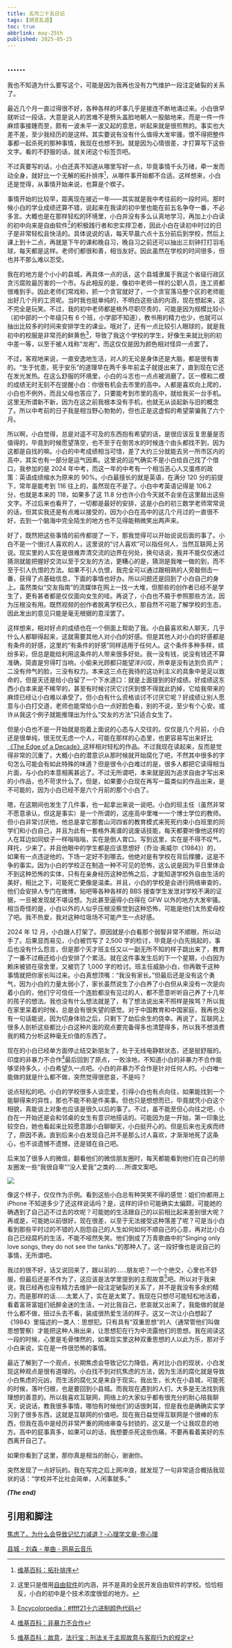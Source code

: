 ```yaml
---
title: 五月二十五日记
tags: [胡言乱语]
toc: true
abbrlink: may-25th
published: 2025-05-25
---
```


## ……

我也不知道为什么要写这个，可能是因为我再也没有力气维护一段注定破裂的关系了。

最近几个月一直过得很不好，各种各样的坏事几乎是接连不断地涌过来。小白很早就听过一段话，大意是说人的苦难不是劈头盖脸地朝人一股脑地来，而是一件一件麻烦事接踵而至，颇有一波未平一波又起的意思，听起来就是很煎熬的。事实也大差不差，至少我经历的是这样。其实要说有没有什么值得大发牢骚，恨不得把整件事都一起杀死的那种事情，我现在也想不到。就是因为心情很差，才打算写下这些文字。看的不舒服的话，就关闭这个标签页吧。

不过真要写的话，小白还真不知道从哪里写好一点，毕竟事情千头万绪，牵一发而动全身，就好比一个无解的拓扑排序[^1]，从哪件事开始都不合适。这样想来，小白还是觉得，从事情开始来说，也算是个楔子。

事情开始的比较早，距离现在接近一年——其实就是我中考往前的一段时间。那时候小白的学业成绩还算不错，说起来在我读的初中里也能在前五名争夺一番，不必多言。大概也是在那样轻松的环境里，小白并没有多么认真地学习，再加上小白读的初中向来是自由软件[^2]的积极践行者和忠实捍卫者，因此小白在读初中时过的日子是非常轻松且快活的。具体说说的话，每天早晨六点十五分前后到学校，然后上课上到十二点，再就是下午的课和晚自习，晚自习之前还可以抽出三刻钟打打羽毛球，每天都是这样。老师们都很和善，相当友好。因此虽然在学校的时间很多，但也并不那么难以忍受。

我在的地方是个小小的县城，再具体一点的话，这个县城隶属于我这个省级行政区贪污腐败最厉害的一个市。与此相反的是，像初中老师一样的公职人员，连工资都很难到手。因此老师们常戏称，抓一个贪官就好了，一个贪官落马整个区的老师能出好几个月的工资呢。当时我也挺单纯的，不明白这些话的内涵，现在想起来，这不完全是玩笑。不过，我的初中老师都是格外尽职尽责的，可能是因为规模比较小（初中部的一个年级只有 6 个班，小学部不知道），教书用的精力也少，也就可以抽出比较多的时间来安排学生的课业。哦对了，还有一点比较引人眼球的，就是我初中的校服是非常亮的鲜黄色[^3]，导致了我这个学校的学生，好像生来就比别的初中差一等，以至于被人戏称“龙袍”，而这仅仅是因为颜色相对怪异一点罢了。

不过，客观地来说，一直安逸地生活，对人的无论是身体还是大脑，都是很有害的。“生于忧患，死于安乐”的道理早在两千多年前孟子就提出来了，直到现在它还在发光发热。在这么舒服的环境里，小白的斗志也一点点被消磨了。区一模和二模的成绩无时无刻不在提醒小白：你很有机会去市里的高中。人都是喜欢向上爬的，小白也不例外，而且父母也答应了，只要能考到市里的高中，就给我买一台手机。这里无所谓新不新，因为在这之前我根本没有手机，也就无从谈起新与旧的概念了。所以中考前的日子我是相当野心勃勃的，但也正是这虚假的希望蒙骗我了六个月。

所以啊，小白觉得，总是对遥不可及的东西抱有希望的话，是很应该反复思量是否值得的，毕竟到时候愿望落空，也不至于在倒苦水的时候连个由头都找不到，因为这都是自找的嘛。小白的中考成绩相当可惜，差了大约三分就能去另一所市区内的高中，其实也有一部分是运气因素。这里说的运气确实不是小白给自己找了个借口，我参加的是 2024 年中考，而这一年的中考有一个相当恶心人又蛋疼的政策：英语成绩缩水为原来的 90%。小白最擅长的就是英语，在满分 120 分的前提下，常年是能考到 116 往上的，虽然现在不是了。小白中考英语记得是 106.2 分，也就是本来的 118，如果多了这 11.8 分也许小白今天就不会坐在这里敲出这些文字。不过后来也看开了，一切都是最好的安排，这是小白的初三数学老师常常说的话，但其实我还是有点难以接受的，因为小白在高中的这几个月过的一直很不好，去到一个脑海中完全陌生的地方也不见得能稍微笑出两声来。

好了，既然把这些事情的前传都提了一下，那我觉得可以开始说说后面的事了。小白不是一个很讨人喜欢的人，这里说的“讨人喜欢”可以指任何人，当然互联网上另说。现实里的人实在是很难弄清交流的边界在何处，换句话说，我并不能仅仅通过猜测就能把握好交流以至于交友的方法，更糟心的是，猜测是我唯一做的到，而不至于引人仇恨的方法。如果不引人仇恨，我完全可以通过跟相熟的人旁敲侧击一番，获得了点基础信息，下面的事情也好办。所以问题还是回到了小白自己的身上。虽然类似“交友指南”的流媒体在网上一找一大堆，但那些的创作者已经不是学生了，更有甚者都是仅仅面向女生的哇。再说了，小白也不屑于参照那些方法，因为压根没有用。既然视频的创作者脱离学校已久，那自然不可能了解学校的生态，因此发出的意见只能是毫无根据的意淫罢了。

这样想来，相对好点的成绩也在一个侧面上帮助了我。小白最喜欢和人聊天，几乎什么人都聊得起来，这就需要其他人对小白的好感。但是其他人对小白的好感都是有条件的好感，这里的“有条件的好感”同样适用于任何人。这个条件多种多样，缤纷多彩，但总是能给利用这条件的人带来很多好处。我一没有钱，说没有钱还不算准确，简直是穷得叮当响，小偷来光顾都只能望洋兴叹，所幸是没有达到负资产；二没有帅气的脸，三没有权力。本来这三点在我待的这功利主义的具象中是足以致命的，但是天还是给小白留了一个下水道口：就是上面提到的好成绩。好成绩这东西小白本来是不稀罕的，甚至有时候讨厌它讨厌到恨不得就此扔掉，它给我带来的麻烦已经让小白难以承受了。但小白有什么资格谈讨不讨厌它呢？好成绩让别人愿意与小白打交道，老师也能常给小白一点好脸色看，别的不说，至少有个心安。或许从我这个例子就能推理出为什么“交友的方法”只适合女生了。

但是小白也不是一开始就是抱着上面说的心态与人交往的。仅仅是几个月前，小白还是很单纯，很无忧无虑一个人，可能在那样的心态里，也更容易写出来好比[《The Edge of a Decade》](/articles/the-edge-of-a-decade)这样相对轻松的作品。不过我现在读起来，反而是觉得非常的沉重了，大概小白的潜意识从那时候就开始腐化了吧，不然其中很多的字句怎么可能会有如此特殊的味道？但是很令小白难过的是，很多人都把它读得相当片面，与小白的本意相离甚远了。不过无所谓吧，本来就是因为追求自由才写出来的小作品，也不苛求什么了。但是，如果要小白现在再写一篇类似的作品出来，是不可能的，因为小白已经不是六个月前的那个小白了。

嗯，在这期间也发生了几件事，也一起拿出来说一说吧。小白的班主任（虽然非常不愿意承认，但这是事实）是一个所谓的，这座高中里唯一一个博士学位的教师。但小白非常讨厌他，他总是拿它那套山河四省的教育模式来死死约束小白班里的同学们和小白自己，并且为此有一套格外离谱的说废话技能，每天都要听像他这样的人在耳边如同蚊子一样嗡嗡嗡，实在是倒人胃口。写到这里，实在是不得不叹气，拜托，少来了。并且他眼中的学生都是应该思想好（乔治·奥威尔《1984》）的，如果有一点违逆他的，下场一定好不到哪去。他绝对是有学校在背后撑腰，这是不争的事实。因为小白的学校正在制造一种不可见的恐怖，这么说是因为平日里体会不到这种恐怖的实体，只有在亲身经历这种恐怖之后，才能知道学校外自由生活的美好，相比之下，可能死亡更像是温柔。并且，小白的学校是会进行网络审查的，他们会安排人专门在微博，贴吧等各种各样的 BBS 搜查学生发泄对学校不满的证据，一旦被发现就不堪设想。为此甚至逼得小白得在 GFW 以外的地方大发牢骚。相当奇怪的是，小白以外的人似乎压根没察觉到这种恐怖，可能是他们太热爱母校了吧。我不热爱，我对这种垃圾场不可能产生一点好感。

2024 年 12 月，小白跟人打架了。原因就是小白看那个弱智非常不顺眼，所以动手了。后果显而易见，小白被罚写了 2,500 字的检讨，毕竟是小白先挑起的，事后也没有什么怨言，但是那个天才班主任又以一副无所不知的样子跳出来了，教育了一番不过瘾还给小白安排了个累活。就在这件事发生后的下一个星期，小白因为赖床被锁在宿舍里，又被罚了 1,000 字的检讨。班主任威胁小白，你再敢干这种事情就把你家长叫过来。小白真想顶嘴：“我没有家长。”但最后还是没有这个勇气，因为小白的力量太弱小了，家长虽然说生了小白养了小白但从来没有一次是向着小白的，他们宁可信任一个连脸都没有见过的人，都不愿意听听自己养了十几年的孩子的想法。我也没有什么想法就是了，有了想法说出来不照样是挨骂？所以我在家里呆着的时候，总是会有很失望的感觉。对于中国教育和中国家庭，我再也没有一句话能说，因为切身体验之后，只剩下了劫后余生的侥幸。再说了，互联网上很多人剖析这些都比小白这种片面的观点要完备得多也清楚得多，所以我不想浪费我的精力分析这种毫无价值的东西了。

现在的小白已经单方面停止结交新朋友了，处于无线电静默状态，还是挺舒服的。印度的非暴力不合作[^4]最后回到了原点，一败涂地，不知道小白的非暴力不合作能够坚持多久，小白希望久一点吧。小白的非暴力不合作是针对任何人的。小白唯一能做的就是什么都不做，突然觉得很悲哀，不是吗？

说点轻松的吧。小白的学校很多人谈恋爱，引得小白也有点向往，如果能找到一个能聊得来的异性，那也不能不称是件美事。但也只是想想而已，毕竟就凭小白这个相貌，真能谈上对象也应该是很久以后的事了。不过，虽不能至但心向往之吧，小白在一开始还是会和邻桌的女生有意识地搭话的。可能因为是一开始，第一印象比较空白，她也看起来比较愿意跟小白聊聊天，小白挺开心的。但是后来也无疾而终了，原因不表。直到后来小白发现自己并不是那么讨人喜欢，才渐渐地死了这条心，也不谈遗憾不遗憾，还是错在自己吧。

后来加了很多人的微信，翻看他们的微信朋友圈时，每天都能看到他们在自己的朋友圈发一些“我很自卑”“没人爱我”之类的……所谓文案吧。

![](https://pan.moe/f/MGEUn/%E4%B8%80%E4%B8%AA%E6%9C%89%E4%B8%80%E9%9D%A2%E4%B9%8B%E7%BC%98%E7%9A%84%E5%A5%B3%E7%94%9F%E5%8F%91%E5%87%BA%E6%9D%A5%E7%9A%84%E8%87%AA%E5%8D%91%E8%AF%AD%E5%BD%95.jpg)

像这个样子，仅仅作为示例。看到这些小白总有种哭笑不得的感觉：姐们你都用上 iPhone 不知道多少了还这样说话吗？是，这样的评价可能确实太偏颇，可能她的确遇到了自己迈不过去的坎呢？可能她的生活跟自己的以前相比起来差别很大呢？再或是，可能她以前很好，现在很差，以至于无法接受这种落差了呢？可是当小白看到那些平时过的不错的人抱怨自己的人生如何如何不顺自己的心意，再对比小白自己已经腐朽的生活，不能不哑然失笑。他们倒成了万青歌曲中的“Singing only love songs, they do not see the tanks.”的那种人了。这一段好像也是说自己的事情，无所谓吧。

我过的很不好，话又说回来了，跟以前的……朋友吧？一个个绝交，心里也不舒服，但最后还是不作为了，这应该是法学里提到的主观故意[^5]吧。所以对于我来说，我已经再也没有精力去维护一段注定破裂的关系了，并不是我没有多余的精力，而是那样的话……太累人了，实在是太累了。我现在只想尽可能轻松地活着，看着富哥富姐们纸醉金迷的生活，一对比我自己，悲哀就又出来了，我能做的就是什么都不做，扭过头去不看，装成很热爱生活的样子。这又一次让小白想起了《1984》里描述的一类人：思想犯。只有具有“双重思想”的人（通常管他们叫做思想警察）才能把这种人揪出来，让思想犯在行为中流露他们的思想。我在阅读这一段的时候，心里是毛骨悚然的，如果现实里这种双重思想的人以此为乐，那对于小白来说，实在是一件很恐怖的事情。

最近了解到了一个观点，长期焦虑会导致记忆力降低，再对比小白的现状，小白发现这种观点是很有道理的。小白找不到对抗焦虑的方法，因为生活的腐化就是导致小白焦虑的元凶，而生活的腐化又是来自于现实。我出生，长大在小县城，可能死的时候，落叶归根，也是要回到小县城。而我现在遇到的人们，大多是无法找到我理想的善意的。所以我喜欢互联网，网络上的大家似乎都有很充分的耐心陪我聊天，说说话，教我很多事情，哪怕有时候他们的话很刺耳，但是我也是确确实实学习到了很多东西，这就是互联网的价值吧。现在我日益觉得互联网是个很棒的东西，但我在高中是经历非常严重的网络审查与封锁的，这又是一个让我叹息的地方。高中的屁事真多，如果可以的话，我想要杀死这些伤痛，不要再看着美好的东西离开自己了。

如果你看到了这里，那你真是相当的耐心，谢谢你。

突然发现了一点好玩的。我在写完之后上网冲浪，就发现了一句非常适合概括我现状的话：“学校并不比社会简单，人闲事就多。”

***(The end)***

## 引用和脚注

[^1]: [维基百科：拓扑排序](https://w.wiki/EH3V)
[^2]: 这里只是借用[自由软件](https://www.gnu.org/philosophy/free-sw.zh-cn.html)的内涵，并不是真的全民开发自由软件的学校。恰恰相反，小白的初中是个技术浓度很低的地方。
[^3]: [Encycolorpedia：#ffff21十六进制颜色代码](https://encycolorpedia.cn/ffff21)
[^4]: [维基百科：非暴力不合作](https://w.wiki/CFi)
[^5]: [维基百科：故意](https://w.wiki/EHEP)，[法行宝：刑法关于主观故意与客观行为的规定](https://ailegal.baidu.com/?fr=seo_qadetail_bing&template=business&articleType=qadetail&articleId=383dd4a4bb9541000605)

[焦虑了，为什么会导致记忆力减退？-心理学文章-壹心理](https://www.xinli001.com/info/100493354)

[县城 - 刘森 - 单曲 - 网易云音乐](https://music.163.com/#/song?id=1394402692)

